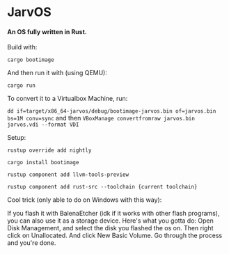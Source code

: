 # JarvOS

#### An OS fully written in Rust.

Build with:

`cargo bootimage`

And then run it with (using QEMU):

`cargo run`

To convert it to a Virtualbox Machine, run:

`dd if=target/x86_64-jarvos/debug/bootimage-jarvos.bin of=jarvos.bin bs=1M conv=sync` and then
`VBoxManage convertfromraw jarvos.bin jarvos.vdi --format VDI`

Setup:

`rustup override add nightly`

`cargo install bootimage`

`rustup component add llvm-tools-preview`

`rustup component add rust-src --toolchain {current toolchain}`

Cool trick (only able to do on Windows with this way):

If you flash it with BalenaEtcher (idk if it works with other flash programs), you can also use it as a storage device.
Here's what you gotta do:
Open Disk Management, and select the disk you flashed the os on.
Then right click on Unallocated.
And click New Basic Volume.
Go through the process and you're done.
